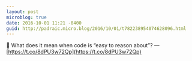 ```yaml
---
layout: post
microblog: true
date: 2016-10-01 11:21 -0400
guid: http://padraic.micro.blog/2016/10/01/t782238954074628096.html
---
```

🔗 What does it mean when code is “easy to reason about”? — [https://t.co/8dPU3w72Qp](https://t.co/8dPU3w72Qp)

